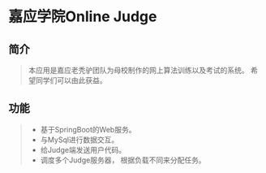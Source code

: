 # 嘉应学院Online Judge
## 简介
> 本应用是嘉应老秃驴团队为母校制作的网上算法训练以及考试的系统。
> 希望同学们可以由此获益。
## 功能
> + 基于SpringBoot的Web服务。
> + 与MySql进行数据交互。
> + 给Judge端发送用户代码。
> + 调度多个Judge服务器，
> 根据负载不同来分配任务。